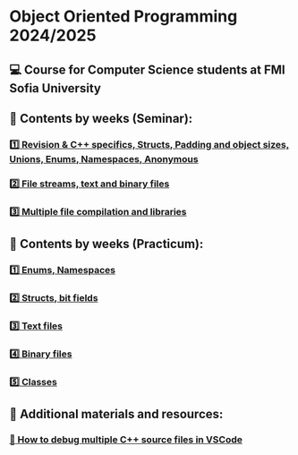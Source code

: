 # Object Oriented Programming 2024/2025
## :computer: Course for Computer Science students at FMI Sofia University
## :pushpin: Contents by weeks (Seminar):
### [:one: Revision & C++ specifics, Structs, Padding and object sizes, Unions, Enums, Namespaces, Anonymous](https://github.com/xKrashx/Object_Oriented_Programming/tree/main/Seminar/Week%2001)
### [:two: File streams, text and binary files](https://github.com/xKrashx/Object_Oriented_Programming/tree/main/Seminar/Week%2002)
### [:three: Multiple file compilation and libraries](https://github.com/xKrashx/Object_Oriented_Programming/tree/main/Seminar/Week%2003)

## :pushpin: Contents by weeks (Practicum):
### [:one: Enums, Namespaces](https://github.com/xKrashx/Object_Oriented_Programming/tree/main/Practicum/Week%2001)
### [:two: Structs, bit fields](https://github.com/xKrashx/Object_Oriented_Programming/tree/main/Practicum/Week%2002)
### [:three: Text files](https://github.com/xKrashx/Object_Oriented_Programming/tree/main/Practicum/Week%2003)
### [:four: Binary files](https://github.com/xKrashx/Object_Oriented_Programming/tree/main/Practicum/Week%2004)
### [:five: Classes](https://github.com/xKrashx/Object_Oriented_Programming/tree/main/Practicum/Week%2005)

## :pushpin: Additional materials and resources:
### [:bug: How to debug multiple C++ source files in VSCode](https://github.com/xKrashx/Object_Oriented_Programming/tree/main/Misc/Tutorials)
